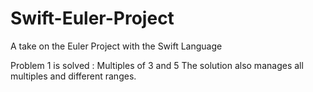 Swift-Euler-Project
===================

A take on the Euler Project with the Swift Language


Problem 1 is solved : Multiples of 3 and 5
The solution also manages all multiples and different ranges.

